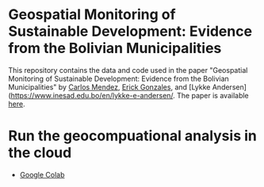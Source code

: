 # Geospatial Monitoring of Sustainable Development: Evidence from the Bolivian Municipalities

This repository contains the data and code used in the paper "Geospatial Monitoring of Sustainable Development: Evidence from the Bolivian Municipalities" by [Carlos Mendez](hhttps://carlos-mendez.org), [Erick Gonzales](https://erickgonzalesrocha.wordpress.com/about/), and [Lykke Andersen](https://www.inesad.edu.bo/en/lykke-e-andersen/. The paper is available [here](https://www.overleaf.com/project/62bc6c3bbf1d90f56b4f8d48).

# Run the geocompuational analysis in the cloud

- [Google Colab](https://colab.research.google.com/github/quarcs-lab/project2021o-notebook/blob/main/notebookColab.ipynb)